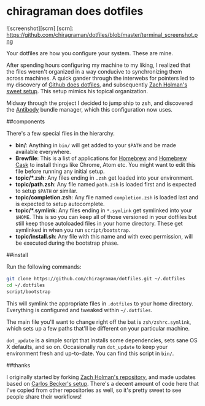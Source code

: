 # chiragraman does dotfiles
![screenshot][scrn]
[scrn]: https://github.com/chiragraman/dotfiles/blob/master/terminal_screenshot.png

Your dotfiles are how you configure your system. These are mine.

After spending hours configuring my machine to my liking, I realized that the files weren't organized in a way conducive to synchronizing them across machines. A quick gander through the interwebs for pointers led to my discovery of [Github does dotfiles](https://dotfiles.github.io/), and subsequently [Zach Holman's sweet setup](https://github.com/holman/dotfiles). This setup mimics his topical organization.

Midway through the project I decided to jump ship to zsh, and discovered the [Antibody](https://github.com/getantibody/antibody) bundle manager, which this configuration now uses.

##components

There's a few special files in the hierarchy.

- **bin/**: Anything in `bin/` will get added to your `$PATH` and be made
  available everywhere.
- **Brewfile**: This is a list of applications for [Homebrew](http://brew.sh/)
  and [Homebrew Cask](http://caskroom.io) to install things like Chrome, Atom
  etc. You might want to edit this file before running any initial setup.
- **topic/\*.zsh**: Any files ending in `.zsh` get loaded into your environment.
- **topic/path.zsh**: Any file named `path.zsh` is loaded first and is expected
  to setup `$PATH` or similar.
- **topic/completion.zsh**: Any file named `completion.zsh` is loaded last and
  is expected to setup autocomplete.
- **topic/\*.symlink**: Any files ending in `*.symlink` get symlinked into your
  `$HOME`. This is so you can keep all of those versioned in your dotfiles but
  still keep those autoloaded files in your home directory. These get symlinked
  in when you run `script/bootstrap`.
- **topic/install.sh**: Any file with this name and with exec permission, will
  be executed during the bootstrap phase.


##install

Run the following commands:

```sh
git clone https://github.com/chiragraman/dotfiles.git ~/.dotfiles
cd ~/.dotfiles
script/bootstrap
```

This will symlink the appropriate files in `.dotfiles` to your home directory.
Everything is configured and tweaked within `~/.dotfiles`.

The main file you'll want to change right off the bat is `zsh/zshrc.symlink`,
which sets up a few paths that'll be different on your particular machine.

`dot_update` is a simple script that installs some dependencies, sets sane OS X
defaults, and so on. Occasionally run `dot_update` to keep your environment fresh and up-to-date. You can find
this script in `bin/`.

##thanks

I originally started by forking [Zach Holman's repository](https://github.com/holman/dotfiles), and made updates based on [Carlos Becker's setup](https://github.com/caarlos0/dotfiles). There's a decent amount of code here that I've copied from other repositories as well, so it's pretty sweet to see people share their workflows!
